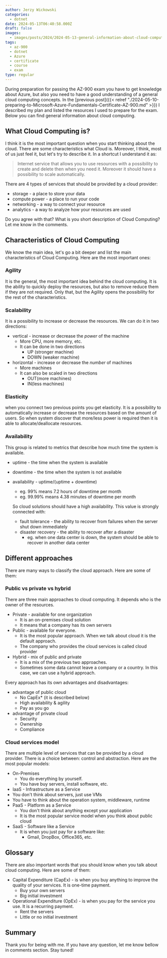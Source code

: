 ```yaml
---
author: Jerzy Wickowski
categories:
  - dotnet
date: 2024-05-13T06:40:58.000Z
draft: false
images:
  - images/posts/2024/2024-05-13-general-information-about-cloud-computing-az-900.jpg
tags:
  - az-900
  - dotnet
  - Azure
  - certificate
  - course
  - exam
type: regular
---
```

During preparation for passing the AZ-900 exam you have to get knowledge about Azure, but also you need to have a good understanding of a general cloud computing concepts. In the [previous post]({{< relref "./2024-05-10-preparing-to-Microsoft-Azure-Fundamentals-Certificate-AZ-900.md" >}}) I described my plan and listed the resources I used to prepare for the exam. Below you can find general information about cloud computing. 

## What Cloud Computing is?
I think it is the most important question when you start thinking about the cloud. There are some characteristics what Cloud is. Moreover, I think, most of us just feel it, but let's try to describe it. In a shortcut I understand it as:
> Internet service that allows you to use resources with a possibility to create and delete then when you need it. Moreover it should have a possibility to scale automatically.

There are 4 types of services that should be provided by a cloud provider:
- storage - a place to store your data
- compute power - a place to run your code
- networking - a way to connect your resource
- analytics - a way to analyze how your resources are used

Do you agree with that? What is you short description of Cloud Computing? Let me know in the comments.

## Characteristics of Cloud Computing
We know the main idea, let's go a bit deeper and list the main characteristics of Cloud Computing. Here are the most important ones:

### Agility
It is the general, the most important idea behind the cloud computing. It is the ability to quickly deploy the resources, but also to remove reduce them if they are not required. Only that, but the Agility opens the possibility for the rest of the characteristics.

### Scalability 
It is a possibility to increase or decrease the resources. We can do it in two directions:
- vertical - increase or decrease the *power* of the machine 
  - More CPU, more memory, etc.
  - It can be done in two directions
    - UP (stronger machine)
    - DOWN (weaker machine)
- horizontal - increase or decrease the *number* of machines
  - More machines
  - It can also be scaled in two directions
    - OUT(more machines) 
    - IN(less machines)

### Elasticity
when you connect two previous points you get elasticity. It is a possibility to automatically increase or decrease the resources based on the amount of users. So when system discover that more/less power is required then it is able to allocate/deallocate resources.

### Availability
This group is related to metrics that describe how much time the system is available.
- uptime - the time when the system is available
- downtime - the time when the system is not available
- availability - uptime/(uptime + downtime)
  - eg. 99% means 7.2 hours of downtime per month
  - eg. 99.99% means 4.38 minutes of downtime per month

  So cloud solutions should have a high availability. This value is strongly connected with:
  - fault tolerance - the ability to recover from failures when the server shut down immediately
  - disaster recovery - the ability to recover after a disaster
    - eg. when one data center is down, the system should be able to recover in another data center

## Different approaches
There are many ways to classify the cloud approach. Here are some of them:

### Public vs private vs hybrid
There are three main approaches to cloud computing. It depends who is the owner of the resources.
- Private - available for one organization
  - It is an on-premises cloud solution
  - It means that a company has its own servers
- Public - available for everyone. 
  - It is the most popular approach. When we talk about cloud it is the default approach.
  - The company who provides the cloud services is called cloud provider 
- Hybrid - mix of public and private
  - It is a mix of the previous two approaches.
  - Sometimes some data cannot leave a company or a country. In this case, we can use a hybrid approach.
  
Every approach has its own advantages and disadvantages:
- advantage of public cloud
  - No CapEx* (it is described below)
  - High availability & agility
  - Pay as you go
- advantage of private cloud
  - Security
  - Ownership
  - Compliance

### Cloud services model
There are multiple level of services that can be provided by a cloud provider. There is a choice between: control and abstraction. Here are the most popular models:

- On-Premises
  - You do everything by yourself.
  - You have buy servers, install software, etc.
- IaaS - Infrastructure as a Service
 - You don't think about servers, just use VMs
 - You have to think about the operation system, middleware, runtime
- PaaS - Platform as a Service
  - You don't think about anything except your application 
  - It is the most popular service model when you think about public cloud
- SaaS - Software like a Service
  - It is when you just pay for a software like:
    - Gmail, DropBox, Office365, etc.

## Glossary
There are also important words that you should know when you talk about cloud computing. Here are some of them:

- Capital Expenditure (CapEx) - is when you buy anything to improve the quality of your services. It is one-time payment.
  - Buy your own servers
  - Big initial investment
- Operational Expenditure (OpEx) - is when you pay for the service you use. It is a recurring payment.
  - Rent the servers
  - Little or no initial investment  

## Summary
Thank you for being with me. If you have any question, let me know bellow in comments section. Stay tuned!


